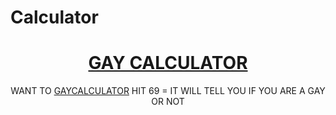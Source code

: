 # Calculator


<h1 align="center">
  <a href="https://mafiaitachi.github.io/gaycalculator/">
     GAY CALCULATOR
  </a>
</h1>
<p align="center">
 WANT TO <a href="https://mafiaitachi.github.io/gaycalculator/">GAYCALCULATOR</a> HIT 69 = IT WILL TELL YOU IF YOU ARE A GAY OR NOT
</p>
